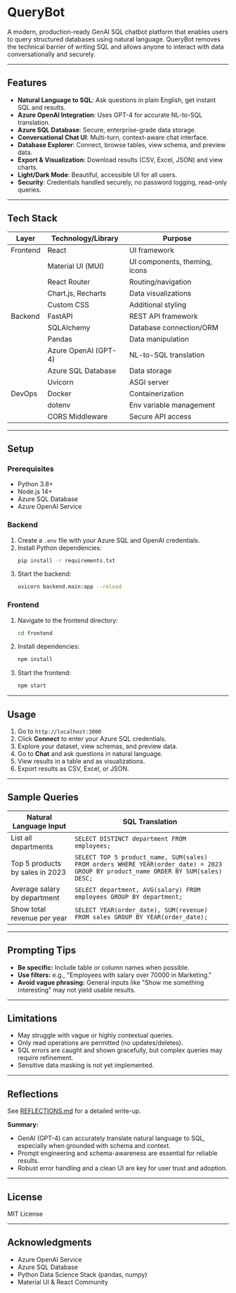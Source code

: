 # QueryBot

A modern, production-ready GenAI SQL chatbot platform that enables users to query structured databases using natural language. QueryBot removes the technical barrier of writing SQL and allows anyone to interact with data conversationally and securely.

---

## Features

- **Natural Language to SQL**: Ask questions in plain English, get instant SQL and results.
- **Azure OpenAI Integration**: Uses GPT-4 for accurate NL-to-SQL translation.
- **Azure SQL Database**: Secure, enterprise-grade data storage.
- **Conversational Chat UI**: Multi-turn, context-aware chat interface.
- **Database Explorer**: Connect, browse tables, view schema, and preview data.
- **Export & Visualization**: Download results (CSV, Excel, JSON) and view charts.
- **Light/Dark Mode**: Beautiful, accessible UI for all users.
- **Security**: Credentials handled securely, no password logging, read-only queries.

---

## Tech Stack

| Layer      | Technology/Library         | Purpose                                 |
|------------|---------------------------|-----------------------------------------|
| Frontend   | React                     | UI framework                            |
|            | Material UI (MUI)         | UI components, theming, icons           |
|            | React Router              | Routing/navigation                      |
|            | Chart.js, Recharts        | Data visualizations                     |
|            | Custom CSS                | Additional styling                      |
| Backend    | FastAPI                   | REST API framework                      |
|            | SQLAlchemy                | Database connection/ORM                 |
|            | Pandas                    | Data manipulation                       |
|            | Azure OpenAI (GPT-4)      | NL-to-SQL translation                   |
|            | Azure SQL Database        | Data storage                            |
|            | Uvicorn                   | ASGI server                             |
| DevOps     | Docker                    | Containerization                        |
|            | dotenv                    | Env variable management                 |
|            | CORS Middleware           | Secure API access                       |

---

## Setup

### Prerequisites
- Python 3.8+
- Node.js 14+
- Azure SQL Database
- Azure OpenAI Service

### Backend
1. Create a `.env` file with your Azure SQL and OpenAI credentials.
2. Install Python dependencies:
   ```bash
   pip install -r requirements.txt
   ```
3. Start the backend:
   ```bash
   uvicorn backend.main:app --reload
   ```

### Frontend
1. Navigate to the frontend directory:
   ```bash
   cd frontend
   ```
2. Install dependencies:
   ```bash
   npm install
   ```
3. Start the frontend:
   ```bash
   npm start
   ```

---

## Usage

1. Go to `http://localhost:3000`
2. Click **Connect** to enter your Azure SQL credentials.
3. Explore your dataset, view schemas, and preview data.
4. Go to **Chat** and ask questions in natural language.
5. View results in a table and as visualizations.
6. Export results as CSV, Excel, or JSON.

---

## Sample Queries

| Natural Language Input                  | SQL Translation                                                                                   |
|-----------------------------------------|---------------------------------------------------------------------------------------------------|
| List all departments                    | `SELECT DISTINCT department FROM employees;`                                                      |
| Top 5 products by sales in 2023         | `SELECT TOP 5 product_name, SUM(sales) FROM orders WHERE YEAR(order_date) = 2023 GROUP BY product_name ORDER BY SUM(sales) DESC;` |
| Average salary by department            | `SELECT department, AVG(salary) FROM employees GROUP BY department;`                              |
| Show total revenue per year             | `SELECT YEAR(order_date), SUM(revenue) FROM sales GROUP BY YEAR(order_date);`                     |

---

## Prompting Tips

- **Be specific:** Include table or column names when possible.
- **Use filters:** e.g., "Employees with salary over 70000 in Marketing."
- **Avoid vague phrasing:** General inputs like "Show me something interesting" may not yield usable results.

---

## Limitations

- May struggle with vague or highly contextual queries.
- Only read operations are permitted (no updates/deletes).
- SQL errors are caught and shown gracefully, but complex queries may require refinement.
- Sensitive data masking is not yet implemented.

---

## Reflections

See [REFLECTIONS.md](./REFLECTIONS.md) for a detailed write-up.

**Summary:**
- GenAI (GPT-4) can accurately translate natural language to SQL, especially when grounded with schema and context.
- Prompt engineering and schema-awareness are essential for reliable results.
- Robust error handling and a clean UI are key for user trust and adoption.

---

## License

MIT License

---

## Acknowledgments

- Azure OpenAI Service
- Azure SQL Database
- Python Data Science Stack (pandas, numpy)
- Material UI & React Community 